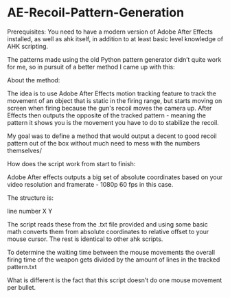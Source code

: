 # AE-Recoil-Pattern-Generation
Prerequisites: 
You need to have a modern version of Adobe After Effects installed, as well as ahk itself, in addition to at least basic level knowledge of AHK scripting.

The patterns made using the old Python pattern generator didn’t quite work for me, so in pursuit of a better method I came up with this:


About the method: 

The idea is to use Adobe After Effects motion tracking feature to track the movement of an object that is static in the firing range, but starts moving on screen when firing because the gun's recoil moves the camera up. After Effects then outputs the opposite of the tracked pattern - meaning the pattern it shows you is the movement you have to do to stabilize the recoil. 

My goal was to define a method that would output a decent to good recoil pattern out of the box without much need to mess with the numbers themselves/

How does the script work from start to finish:

Adobe After effects outputs a big set of absolute coordinates based on your video resolution and framerate - 1080p 60 fps in this case.

The structure is:

line number  X    Y 

The script reads these from the .txt file provided and using some basic math converts them from absolute coordinates to relative offset to your mouse cursor. The rest is identical to other ahk scripts. 

To determine the waiting time between the mouse movements the overall firing time of the weapon gets divided by the amount of lines in the tracked pattern.txt

What is different is the fact that this script doesn’t do one mouse movement per bullet.
